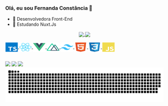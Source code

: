 ### Olá, eu sou Fernanda Constância 👋

- 🔭 Desenvolvedora Front-End
- 🌱 Estudando Nuxt.Js

<div align="center">
  <a href="https://github.com/fernandaconstancia" >
  <img height="150em" align="center" src="https://github-readme-stats.vercel.app/api?username=fernandaconstancia&show_icons=true&theme=dracula&include_all_commits=true&count_private=true&&hide=stars,issues,contribs"/>
  <img height="180em" align="center" src="https://github-readme-stats.vercel.app/api/top-langs/?username=fernandaconstancia&layout=compact&langs_count=10&theme=dracula&count_private=true"/>
</div>

 <div style="display: inline_block"><br>
   <img align="center" alt="Feh-Ts" height="30" width="40" src="https://raw.githubusercontent.com/devicons/devicon/master/icons/typescript/typescript-plain.svg">
   <img align="center" alt="Feh-React" height="30" width="40" src="https://raw.githubusercontent.com/devicons/devicon/master/icons/react/react-original.svg">  
   <img align="center" alt="Feh-vue" height="30" width="40" src="https://raw.githubusercontent.com/devicons/devicon/master/icons/vuejs/vuejs-original.svg">
   <img align="center" alt="Feh-nuxt" height="30" width="40" src="https://raw.githubusercontent.com/devicons/devicon/master/icons/nuxtjs/nuxtjs-original.svg">
   <img align="center" alt="Feh-tailwind" height="30" width="40" src="https://raw.githubusercontent.com/devicons/devicon/master/icons/tailwindcss/tailwindcss-original.svg">
   <img align="center" alt="Feh-HTML" height="30" width="40" src="https://raw.githubusercontent.com/devicons/devicon/master/icons/html5/html5-original.svg">
   <img align="center" alt="Feh-CSS" height="30" width="40" src="https://raw.githubusercontent.com/devicons/devicon/master/icons/css3/css3-original.svg">
   <img align="center" alt="Feh-Js" height="30" width="40" src="https://raw.githubusercontent.com/devicons/devicon/master/icons/javascript/javascript-plain.svg">   
</div>

  ##
 
<div> 
<!--   <a href="https://www.youtube.com/channel/UC_-uuuZbY0AAt9CViNzvc-Q" target="_blank"><img src="https://img.shields.io/badge/YouTube-FF0000?style=for-the-badge&logo=youtube&logoColor=white" target="_blank"></a> -->
  <a href="https://instagram.com/feh.constancia" target="_blank"><img src="https://img.shields.io/badge/-Instagram-%23E4405F?style=for-the-badge&logo=instagram&logoColor=white" target="_blank"></a>
  <a href = "mailto:fernandaconstancia@gmail.com"><img src="https://img.shields.io/badge/-Gmail-%23333?style=for-the-badge&logo=gmail&logoColor=white" target="_blank"></a>
  <a href="https://www.linkedin.com/in/fernanda-constância-b117789a" target="_blank"><img src="https://img.shields.io/badge/-LinkedIn-%230077B5?style=for-the-badge&logo=linkedin&logoColor=white" target="_blank"></a> 

 <picture>
  <source
    media="(prefers-color-scheme: dark)"
    srcset="https://raw.githubusercontent.com/fernandaconstancia/fernandaconstancia/output/github-contribution-grid-snake-dark.svg"
  />
  <source
    media="(prefers-color-scheme: light)"
    srcset="https://raw.githubusercontent.com/fernandaconstancia/fernandaconstancia/output/github-contribution-grid-snake.svg"
  />
  <img
    alt="github contribution grid snake animation"
    src="https://raw.githubusercontent.com/fernandaconstancia/fernandaconstancia/output/github-contribution-grid-snake.svg"
  />
</picture> 
</div>
  
<!-- **fernandaconstancia/fernandaconstancia** is a ✨ _special_ ✨ repository because its `README.md` (this file) appears on your GitHub profile.

Here are some ideas to get you started:

- 🔭 I’m currently working on ...
- 🌱 Estudando React.Js
- 👯 I’m looking to collaborate on ...
- 🤔 I’m looking for help with ...
- 💬 Ask me about ...
- 📫 How to reach me: ...
- 😄 Pronouns: ...
- ⚡ Fun fact: ...
 -->

<!--   https://github.com/anuraghazra/github-readme-stats/tree/master/themes -->
